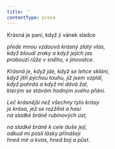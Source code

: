 ```yaml
---
title: ''
contentType: prose
---
```


Krásná je paní, když jí vánek sladce

_přede mnou vzdouvá krásný zlatý vlas,  
když bloudí zraky a když jejich jas  
probouzí růže v sněhu, v jinovatce._

_Krásná je, když jde, když se lehce sklání,  
když jitří pýchou touhu, jíž jsem vzplál,  
když pohrdá a když mi dává žal,  
kterým se stávám hodným svého přání._

_Leč krásnější než všechny tyto krásy  
je krása, jež se rozžíhá a hasí  
na sladké bráně rubínových úst,_

_na sladké bráně k cele duše její,  
odkud mi posli lásky přinášejí  
hned mír a kvas, hned boj a půst._

